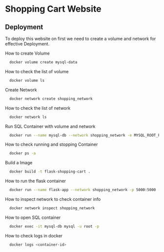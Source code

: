 
# Shopping Cart Website



## Deployment

To deploy this website on first we need to create a volume and network for effective Deployment.

How to create Volume 

```bash
  docker volume create mysql-data
```

How to check the list of volume 

```bash
  docker volume ls
```
Create Network

```bash
  docker network create shopping_network
```

How to check the list of network 

```bash
  docker network ls 
```

Run SQL Container with volume and network 

```bash 
  docker run --name mysql-db --network shopping_network -e MYSQL_ROOT_PASSWORD=password -v mysql-data:/var/lib/mysql -d mysql:5.7
```
How to check running and stopping Container 

```bash 
  docker ps -a 
```
Build a Image

```bash 
  docker build -t flask-shopping-cart .
```

How to run the flask container 

```bash
  docker run --name flask-app --network shopping_network -p 5000:5000 -d flask-shopping-cart
```

How to inspect network to check container info 

```bash 
  docker network inspect shopping_network
```

How to open SQL container 

```bash 
  docker exec -it mysql-db mysql -u root -p
```

How to check logs in docker 

```bash 
  docker logs <container-id>
```
  

